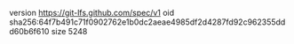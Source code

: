 version https://git-lfs.github.com/spec/v1
oid sha256:64f7b491c71f0902762e1b0dc2aeae4985df2d4287fd92c962355ddd60b6f610
size 5248
